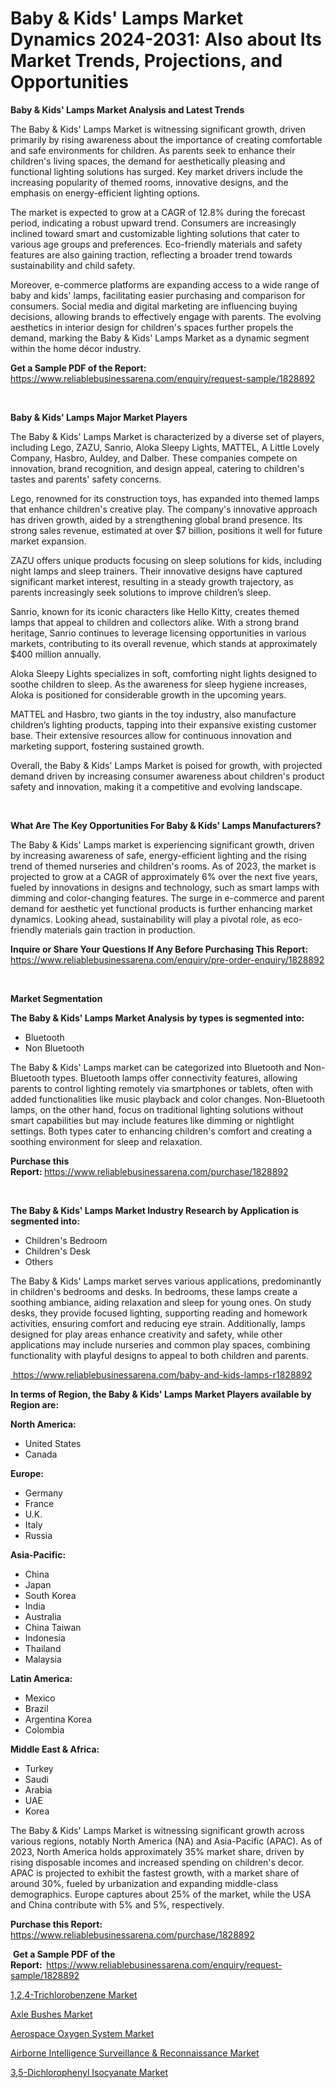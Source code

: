 <p><h1>Baby & Kids' Lamps Market Dynamics 2024-2031: Also about Its Market Trends, Projections, and Opportunities</h1></p><p><strong>Baby & Kids' Lamps Market Analysis and Latest Trends</strong></p>
<p><p>The Baby & Kids' Lamps Market is witnessing significant growth, driven primarily by rising awareness about the importance of creating comfortable and safe environments for children. As parents seek to enhance their children's living spaces, the demand for aesthetically pleasing and functional lighting solutions has surged. Key market drivers include the increasing popularity of themed rooms, innovative designs, and the emphasis on energy-efficient lighting options.</p><p>The market is expected to grow at a CAGR of 12.8% during the forecast period, indicating a robust upward trend. Consumers are increasingly inclined toward smart and customizable lighting solutions that cater to various age groups and preferences. Eco-friendly materials and safety features are also gaining traction, reflecting a broader trend towards sustainability and child safety.</p><p>Moreover, e-commerce platforms are expanding access to a wide range of baby and kids' lamps, facilitating easier purchasing and comparison for consumers. Social media and digital marketing are influencing buying decisions, allowing brands to effectively engage with parents. The evolving aesthetics in interior design for children's spaces further propels the demand, marking the Baby & Kids' Lamps Market as a dynamic segment within the home décor industry.</p></p>
<p><strong>Get a Sample PDF of the Report:&nbsp;</strong> <a href="https://www.reliablebusinessarena.com/enquiry/request-sample/1828892?utm_campaign=1347&utm_medium=2&utm_source=Github&utm_content=ia&utm_term=15102024&utm_id=baby-kids-lamps">https://www.reliablebusinessarena.com/enquiry/request-sample/1828892</a></p>
<p>&nbsp;</p>
<p><strong>Baby & Kids' Lamps Major Market Players</strong></p>
<p><p>The Baby & Kids' Lamps Market is characterized by a diverse set of players, including Lego, ZAZU, Sanrio, Aloka Sleepy Lights, MATTEL, A Little Lovely Company, Hasbro, Auldey, and Dalber. These companies compete on innovation, brand recognition, and design appeal, catering to children's tastes and parents' safety concerns.</p><p>Lego, renowned for its construction toys, has expanded into themed lamps that enhance children's creative play. The company's innovative approach has driven growth, aided by a strengthening global brand presence. Its strong sales revenue, estimated at over $7 billion, positions it well for future market expansion.</p><p>ZAZU offers unique products focusing on sleep solutions for kids, including night lamps and sleep trainers. Their innovative designs have captured significant market interest, resulting in a steady growth trajectory, as parents increasingly seek solutions to improve children’s sleep.</p><p>Sanrio, known for its iconic characters like Hello Kitty, creates themed lamps that appeal to children and collectors alike. With a strong brand heritage, Sanrio continues to leverage licensing opportunities in various markets, contributing to its overall revenue, which stands at approximately $400 million annually.</p><p>Aloka Sleepy Lights specializes in soft, comforting night lights designed to soothe children to sleep. As the awareness for sleep hygiene increases, Aloka is positioned for considerable growth in the upcoming years.</p><p>MATTEL and Hasbro, two giants in the toy industry, also manufacture children’s lighting products, tapping into their expansive existing customer base. Their extensive resources allow for continuous innovation and marketing support, fostering sustained growth.</p><p>Overall, the Baby & Kids' Lamps Market is poised for growth, with projected demand driven by increasing consumer awareness about children's product safety and innovation, making it a competitive and evolving landscape.</p></p>
<p>&nbsp;</p>
<p><strong>What Are The Key Opportunities For Baby & Kids' Lamps Manufacturers?</strong></p>
<p><p>The Baby & Kids' Lamps market is experiencing significant growth, driven by increasing awareness of safe, energy-efficient lighting and the rising trend of themed nurseries and children's rooms. As of 2023, the market is projected to grow at a CAGR of approximately 6% over the next five years, fueled by innovations in designs and technology, such as smart lamps with dimming and color-changing features. The surge in e-commerce and parent demand for aesthetic yet functional products is further enhancing market dynamics. Looking ahead, sustainability will play a pivotal role, as eco-friendly materials gain traction in production.</p></p>
<p><strong>Inquire or Share Your Questions If Any Before Purchasing This Report:</strong> <a href="https://www.reliablebusinessarena.com/enquiry/pre-order-enquiry/1828892?utm_campaign=1347&utm_medium=2&utm_source=Github&utm_content=ia&utm_term=15102024&utm_id=baby-kids-lamps">https://www.reliablebusinessarena.com/enquiry/pre-order-enquiry/1828892</a></p>
<p>&nbsp;</p>
<p><strong>Market Segmentation</strong></p>
<p><strong>The Baby & Kids' Lamps Market Analysis by types is segmented into:</strong></p>
<p><ul><li>Bluetooth</li><li>Non Bluetooth</li></ul></p>
<p><p>The Baby & Kids' Lamps market can be categorized into Bluetooth and Non-Bluetooth types. Bluetooth lamps offer connectivity features, allowing parents to control lighting remotely via smartphones or tablets, often with added functionalities like music playback and color changes. Non-Bluetooth lamps, on the other hand, focus on traditional lighting solutions without smart capabilities but may include features like dimming or nightlight settings. Both types cater to enhancing children's comfort and creating a soothing environment for sleep and relaxation.</p></p>
<p><strong>Purchase this Report:&nbsp;</strong><a href="https://www.reliablebusinessarena.com/purchase/1828892?utm_campaign=1347&utm_medium=2&utm_source=Github&utm_content=ia&utm_term=15102024&utm_id=baby-kids-lamps">https://www.reliablebusinessarena.com/purchase/1828892</a></p>
<p>&nbsp;</p>
<p><strong>The Baby & Kids' Lamps Market Industry Research by Application is segmented into:</strong></p>
<p><ul><li>Children's Bedroom</li><li>Children's Desk</li><li>Others</li></ul></p>
<p><p>The Baby & Kids' Lamps market serves various applications, predominantly in children's bedrooms and desks. In bedrooms, these lamps create a soothing ambiance, aiding relaxation and sleep for young ones. On study desks, they provide focused lighting, supporting reading and homework activities, ensuring comfort and reducing eye strain. Additionally, lamps designed for play areas enhance creativity and safety, while other applications may include nurseries and common play spaces, combining functionality with playful designs to appeal to both children and parents.</p></p>
<p><a href="https://www.reliablebusinessarena.com/baby-and-kids-lamps-r1828892?utm_campaign=1347&utm_medium=2&utm_source=Github&utm_content=ia&utm_term=15102024&utm_id=baby-kids-lamps">&nbsp;https://www.reliablebusinessarena.com/baby-and-kids-lamps-r1828892</a></p>
<p><strong>In terms of Region, the Baby & Kids' Lamps Market Players available by Region are:</strong></p>
<p>
    <p> <strong> North America: </strong>
        <ul>
            <li>United States</li>
            <li>Canada</li>
        </ul>
        </p> 
    <p> <strong> Europe: </strong>
        <ul>
            <li>Germany</li>
            <li>France</li>
            <li>U.K.</li>
            <li>Italy</li>
            <li>Russia</li>
        </ul>
        </p> 
    <p> <strong> Asia-Pacific: </strong>
        <ul>
            <li>China</li>
            <li>Japan</li>
            <li>South Korea</li>
            <li>India</li>
            <li>Australia</li>
            <li>China Taiwan</li>
            <li>Indonesia</li>
            <li>Thailand</li>
            <li>Malaysia</li>
        </ul>
        </p> 
    <p> <strong> Latin America: </strong>
        <ul>
            <li>Mexico</li>
            <li>Brazil</li>
            <li>Argentina Korea</li>
            <li>Colombia</li>
        </ul>
        </p> 
    <p> <strong> Middle East & Africa: </strong>
        <ul>
            <li>Turkey</li>
            <li>Saudi</li>
            <li>Arabia</li>
            <li>UAE</li>
            <li>Korea</li>
        </ul>
    </p>
    </p>
<p><p>The Baby & Kids' Lamps Market is witnessing significant growth across various regions, notably North America (NA) and Asia-Pacific (APAC). As of 2023, North America holds approximately 35% market share, driven by rising disposable incomes and increased spending on children's decor. APAC is projected to exhibit the fastest growth, with a market share of around 30%, fueled by urbanization and expanding middle-class demographics. Europe captures about 25% of the market, while the USA and China contribute with 5% and 5%, respectively.</p></p>
<p><strong>Purchase this Report: </strong><a href="https://www.reliablebusinessarena.com/purchase/1828892?utm_campaign=1347&utm_medium=2&utm_source=Github&utm_content=ia&utm_term=15102024&utm_id=baby-kids-lamps">https://www.reliablebusinessarena.com/purchase/1828892</a></p>
<p>&nbsp;<strong>Get a Sample PDF of the Report:&nbsp;&nbsp;</strong><a href="https://www.reliablebusinessarena.com/enquiry/request-sample/1828892?utm_campaign=1347&utm_medium=2&utm_source=Github&utm_content=ia&utm_term=15102024&utm_id=baby-kids-lamps">https://www.reliablebusinessarena.com/enquiry/request-sample/1828892</a></p>
<p><strong></strong></p>
<p><p><a href="https://github.com/indrystar/Market-Research-Report-List-5/blob/main/124-trichlorobenzene-market.md?utm_campaign=1347&utm_medium=2&utm_source=Github&utm_content=ia&utm_term=15102024&utm_id=baby-kids-lamps">1,2,4-Trichlorobenzene Market</a></p><p><a href="https://www.linkedin.com/pulse/axle-bushes-market-size-share-competitive-landscape-trend-analysis-i9enf?utm_campaign=1347&utm_medium=2&utm_source=Github&utm_content=ia&utm_term=15102024&utm_id=baby-kids-lamps">Axle Bushes Market</a></p><p><a href="https://www.linkedin.com/pulse/market-leaders-laggards-global-aerospace-oxygen-system-trends-zpuof?utm_campaign=1347&utm_medium=2&utm_source=Github&utm_content=ia&utm_term=15102024&utm_id=baby-kids-lamps">Aerospace Oxygen System Market</a></p><p><a href="https://www.linkedin.com/pulse/airborne-intelligence-surveillance-reconnaissance-market-evolution-7fghf?utm_campaign=1347&utm_medium=2&utm_source=Github&utm_content=ia&utm_term=15102024&utm_id=baby-kids-lamps">Airborne Intelligence Surveillance & Reconnaissance Market</a></p><p><a href="https://github.com/AKSHATREPORTPRIME/Market-Research-Report-List-6/blob/main/35-dichlorophenyl-isocyanate-market.md?utm_campaign=1347&utm_medium=2&utm_source=Github&utm_content=ia&utm_term=15102024&utm_id=baby-kids-lamps">3,5-Dichlorophenyl Isocyanate Market</a></p></p>